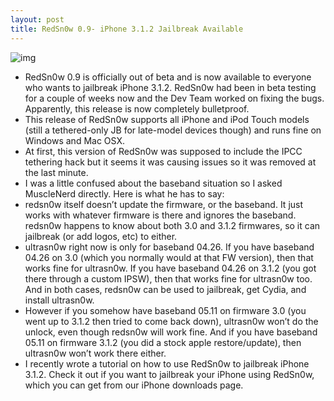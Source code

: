 ```yaml
---
layout: post
title: RedSn0w 0.9- iPhone 3.1.2 Jailbreak Available
---
```

![img](http://farm4.static.flickr.com/3249/2852771333_cfaa58c12f_o.png)
* RedSn0w 0.9 is officially out of beta and is now available to everyone who wants to jailbreak iPhone 3.1.2. RedSn0w had been in beta testing for a couple of weeks now and the Dev Team worked on fixing the bugs. Apparently, this release is now completely bulletproof.
* This release of RedSn0w supports all iPhone and iPod Touch models (still a tethered-only JB for late-model devices though) and runs fine on Windows and Mac OSX.
* At first, this version of RedSn0w was supposed to include the IPCC tethering hack but it seems it was causing issues so it was removed at the last minute.
* I was a little confused about the baseband situation so I asked MuscleNerd directly. Here is what he has to say:
* redsn0w itself doesn’t update the firmware, or the baseband. It just works with whatever firmware is there and ignores the baseband. redsn0w happens to know about both 3.0 and 3.1.2 firmwares, so it can jailbreak (or add logos, etc) to either.
* ultrasn0w right now is only for baseband 04.26. If you have baseband 04.26 on 3.0 (which you normally would at that FW version), then that works fine for ultrasn0w. If you have baseband 04.26 on 3.1.2 (you got there through a custom IPSW), then that works fine for ultrasn0w too. And in both cases, redsn0w can be used to jailbreak, get Cydia, and install ultrasn0w.
* However if you somehow have baseband 05.11 on firmware 3.0 (you went up to 3.1.2 then tried to come back down), ultrasn0w won’t do the unlock, even though redsn0w will work fine. And if you have baseband 05.11 on firmware 3.1.2 (you did a stock apple restore/update), then ultrasn0w won’t work there either.
* I recently wrote a tutorial on how to use RedSn0w to jailbreak iPhone 3.1.2. Check it out if you want to jailbreak your iPhone using RedSn0w, which you can get from our iPhone downloads page.

